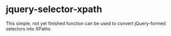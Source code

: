 # jquery-selector-xpath
This simple, not yet finished function can be used to convert jQuery-formed selectors into XPaths 
